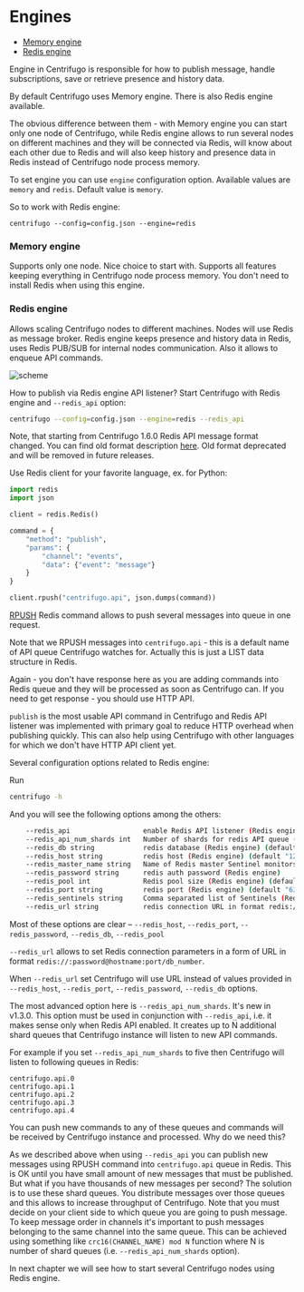 # Engines

* [Memory engine](#memory-engine)
* [Redis engine](#redis-engine)

Engine in Centrifugo is responsible for how to publish message, handle subscriptions, save
or retrieve presence and history data.

By default Centrifugo uses Memory engine. There is also Redis engine available.

The obvious difference between them - with Memory engine you can start only one
node of Centrifugo, while Redis engine allows to run several nodes on different
machines and they will be connected via Redis, will know about each other due to
Redis and will also keep history and presence data in Redis instead of Centrifugo
node process memory.

To set engine you can use `engine` configuration option. Available values are
`memory` and `redis`. Default value is `memory`.

So to work with Redis engine:

```
centrifugo --config=config.json --engine=redis
```

### Memory engine

Supports only one node. Nice choice to start with. Supports all features keeping
everything in Centrifugo node process memory. You don't need to install Redis when
using this engine.


### Redis engine

Allows scaling Centrifugo nodes to different machines. Nodes will use Redis
as message broker. Redis engine keeps presence and history data in Redis, uses Redis
PUB/SUB for internal nodes communication. Also it allows to enqueue API commands.

![scheme](https://raw.githubusercontent.com/centrifugal/documentation/master/assets/images/scheme_redis.png)

How to publish via Redis engine API listener? Start Centrifugo with Redis engine and
``--redis_api`` option:

```bash
centrifugo --config=config.json --engine=redis --redis_api
```

Note, that starting from Centrifugo 1.6.0 Redis API message format changed. You can find old
format description [here](https://github.com/centrifugal/documentation/blob/2eadd7d3f9991c46c463aff4126f2ea37b17bfad/server/engines.md#redis-engine). Old format deprecated and will be removed in future releases.

Use Redis client for your favorite language, ex. for Python:

```python
import redis
import json

client = redis.Redis()

command = {
    "method": "publish",
    "params": {
        "channel": "events",
        "data": {"event": "message"}
    }
}

client.rpush("centrifugo.api", json.dumps(command))
```

[RPUSH](https://redis.io/commands/rpush) Redis command allows to push several messages
into queue in one request.

Note that we RPUSH messages into `centrifugo.api` - this is a default name of API queue
Centrifugo watches for. Actually this is just a LIST data structure in Redis.

Again - you don't have response here as you are adding commands into Redis queue
and they will be processed as soon as Centrifugo can. If you need to get response - you
should use HTTP API.

`publish` is the most usable API command in Centrifugo and Redis API listener was implemented
with primary goal to reduce HTTP overhead when publishing quickly. This can also help using
Centrifugo with other languages for which we don't have HTTP API client yet.

Several configuration options related to Redis engine:

Run

```bash
centrifugo -h
```

And you will see the following options among the others:

```bash
    --redis_api                  enable Redis API listener (Redis engine)
    --redis_api_num_shards int   Number of shards for redis API queue (Redis engine)
    --redis_db string            redis database (Redis engine) (default "0")
    --redis_host string          redis host (Redis engine) (default "127.0.0.1")
    --redis_master_name string   Name of Redis master Sentinel monitors (Redis engine)
    --redis_password string      redis auth password (Redis engine)
    --redis_pool int             Redis pool size (Redis engine) (default 256)
    --redis_port string          redis port (Redis engine) (default "6379")
    --redis_sentinels string     Comma separated list of Sentinels (Redis engine)
    --redis_url string           redis connection URL in format redis://:password@hostname:port/db (Redis engine)
```

Most of these options are clear – `--redis_host`, `--redis_port`, `--redis_password`, `--redis_db`, `--redis_pool`

`--redis_url` allows to set Redis connection parameters in a form of URL in format `redis://:password@hostname:port/db_number`.

When `--redis_url` set Centrifugo will use URL instead of values provided in `--redis_host`,
`--redis_port`, `--redis_password`, `--redis_db` options.

The most advanced option here is `--redis_api_num_shards`. It's new in v1.3.0. This option must be
used in conjunction with `--redis_api`, i.e. it makes sense only when Redis API enabled. It creates
up to N additional shard queues that Centrifugo instance will listen to new API commands.

For example if you set `--redis_api_num_shards` to five then Centrifugo will listen to following
queues in Redis:

```
centrifugo.api.0
centrifugo.api.1
centrifugo.api.2
centrifugo.api.3
centrifugo.api.4
```

You can push new commands to any of these queues and commands will be received by Centrifugo instance
and processed. Why do we need this?

As we described above when using `--redis_api` you can publish new messages using RPUSH command
into `centrifugo.api` queue in Redis. This is OK until you have small amount of new messages that
must be published. But what if you have thousands of new messages per second? The solution is to
use these shard queues. You distribute messages over those queues and this allows to increase
throughput of Centrifugo. Note that you must decide on your client side to which queue you are going
to push message. To keep message order in channels it's important to push messages belonging to the
same channel into the same queue. This can be achieved using something like `crc16(CHANNEL_NAME) mod N`
function where N is number of shard queues (i.e. ``--redis_api_num_shards`` option).

In next chapter we will see how to start several Centrifugo nodes using Redis engine.

